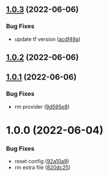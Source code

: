 ## [1.0.3](https://github.com/longviewsystems/terraform-azurerm-naming/compare/1.0.2...1.0.3) (2022-06-06)


### Bug Fixes

* update tf version ([acdf49a](https://github.com/longviewsystems/terraform-azurerm-naming/commit/acdf49a36cacadb896f673c679cdda11c863c9c1))

## [1.0.2](https://github.com/longviewsystems/terraform-azurerm-naming/compare/1.0.1...1.0.2) (2022-06-06)

## [1.0.1](https://github.com/longviewsystems/terraform-azurerm-naming/compare/1.0.0...1.0.1) (2022-06-06)


### Bug Fixes

* rm provider ([9d595e8](https://github.com/longviewsystems/terraform-azurerm-naming/commit/9d595e8c955bbf3ce47e8301f9738a06fb222ab6))

# 1.0.0 (2022-06-04)


### Bug Fixes

* reset config ([92a10a9](https://github.com/longviewsystems/terraform-azurerm-naming/commit/92a10a9e1c394dcc05d766899fb45260d2431bc0))
* rm extra file ([820dc25](https://github.com/longviewsystems/terraform-azurerm-naming/commit/820dc25bc51c04ebf5b453ca97cede9199ab3317))
